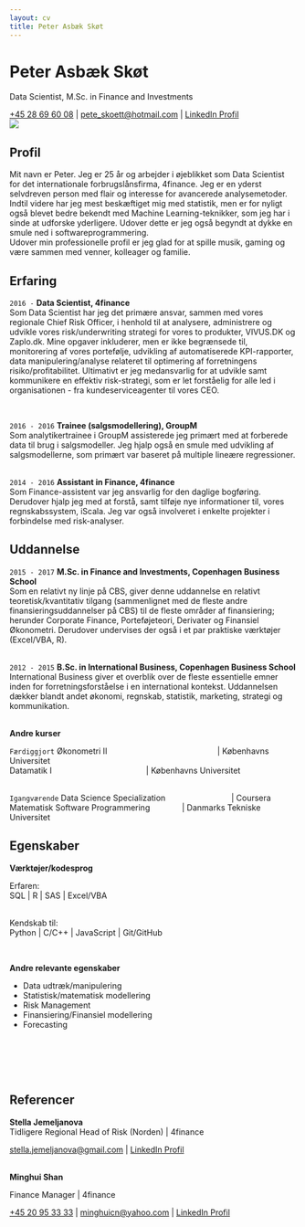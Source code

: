 ```yaml
---
layout: cv
title: Peter Asbæk Skøt
---
```

# Peter Asbæk Skøt
Data Scientist, M.Sc. in Finance and Investments


<div id="webaddress">
<a href="tel:004528696008">+45 28 69 60 08</a> |
<a href="mailto:pete_skoett@hotmail.com">pete_skoett@hotmail.com</a>
| <a href="https://www.linkedin.com/in/peter-sk%C3%B8t-942b8060/">LinkedIn Profil</a>
</div>


<img src="Skof.jpg">

## Profil
Mit navn er Peter. Jeg er 25 år og arbejder i øjeblikket som Data Scientist for det internationale forbrugslånsfirma, 4finance.
Jeg er en yderst selvdreven person med flair og interesse for avancerede analysemetoder. Indtil videre har jeg mest beskæftiget mig med statistik,
men er for nyligt også blevet bedre bekendt med Machine Learning-teknikker, som jeg har i sinde at udforske yderligere. Udover dette er jeg også begyndt at dykke en smule ned i softwareprogrammering. <br/>
Udover min professionelle profil er jeg glad for at spille musik, gaming og være sammen med venner, kolleager og familie.

## Erfaring

`2016 -`
__Data Scientist, 4finance__ <br/>
Som Data Scientist har jeg det primære ansvar, sammen med vores regionale Chief Risk Officer, i henhold til at analysere, administrere og udvikle vores risk/underwriting strategi
for vores to produkter, VIVUS.DK og Zaplo.dk.
Mine opgaver inkluderer, men er ikke begrænsede til, monitorering af vores portefølje, udvikling af automatiserede KPI-rapporter, data manipulering/analyse relateret til optimering af forretningens
risiko/profitabilitet. Ultimativt er jeg medansvarlig for at udvikle samt kommunikere en effektiv risk-strategi, som er let forståelig for alle led i organisationen - fra kundeserviceagenter til vores CEO.


<br/>

`2016 - 2016`
__Trainee (salgsmodellering), GroupM__<br/>
Som analytikertrainee i GroupM assisterede jeg primært med at forberede data til brug i salgsmodeller. Jeg hjalp også en smule med udvikling af salgsmodellerne, som primært var baseret på multiple lineære regressioner.
<br/><br/>

`2014 - 2016`
__Assistant in Finance, 4finance__<br/>
Som Finance-assistent var jeg ansvarlig for den daglige bogføring. Derudover hjalp jeg med at forstå, samt tilføje nye informationer til, vores regnskabssystem, iScala.
Jeg var også involveret i enkelte projekter i forbindelse med risk-analyser.


## Uddannelse
`2015 - 2017`
__M.Sc. in Finance and Investments, Copenhagen Business School__<br/>
Som en relativt ny linje på CBS, giver denne uddannelse en relativt teoretisk/kvantitativ tilgang (sammenlignet med de fleste andre finansieringsuddannelser på CBS) til de fleste områder af finansiering; herunder Corporate Finance, Porteføjeteori, Derivater og Finansiel Økonometri.
Derudover undervises der også i et par praktiske værktøjer (Excel/VBA, R).
<br/><br/>

`2012 - 2015`
__B.Sc. in International Business, Copenhagen Business School__<br/>
International Business giver et overblik over de fleste essentielle emner inden for forretningsforståelse i en international kontekst. Uddannelsen dækker blandt andet økonomi, regnskab, statistik, marketing, strategi og kommunikation.
<br/><br/>

__Andre kurser__

`Færdiggjort`
Økonometri II &nbsp;&nbsp;&nbsp;&nbsp;&nbsp;&nbsp;&nbsp;&nbsp;&nbsp;&nbsp;&nbsp;&nbsp;&nbsp;&nbsp;&nbsp;&nbsp;&nbsp;&nbsp;
&nbsp;&nbsp;&nbsp;&nbsp;&nbsp;&nbsp;&nbsp;&nbsp;&nbsp;&nbsp;&nbsp;&nbsp;&nbsp;&nbsp;&nbsp;&nbsp;&nbsp;&nbsp;
&nbsp;&nbsp;&nbsp;&nbsp;&nbsp;&nbsp;&nbsp;&nbsp;&nbsp; \| Københavns Universitet <br/>
Datamatik I&nbsp;&nbsp;&nbsp;&nbsp;&nbsp;&nbsp;&nbsp;&nbsp;&nbsp;&nbsp;&nbsp;&nbsp;&nbsp;&nbsp;&nbsp;&nbsp;&nbsp;&nbsp;&nbsp;&nbsp;&nbsp;&nbsp;&nbsp;&nbsp;&nbsp;&nbsp;
&nbsp;&nbsp;&nbsp;&nbsp;&nbsp;&nbsp;&nbsp;&nbsp;&nbsp;&nbsp;&nbsp;&nbsp;&thinsp;&thinsp;&thinsp; \| Københavns Universitet
<br/><br/>

`Igangværende`
Data Science Specialization &nbsp;&nbsp;&nbsp;&nbsp;&nbsp;&nbsp;&nbsp;&nbsp;&nbsp;&nbsp;&nbsp;&nbsp;&nbsp;&nbsp;&nbsp;&nbsp;&nbsp;&nbsp;&nbsp;&nbsp;&nbsp;&nbsp;&nbsp;
&nbsp;&nbsp;&#8202;&#8202;&#8202;&#8202; \| Coursera <br/>
Matematisk Software Programmering &nbsp;&nbsp;&nbsp;&nbsp;&nbsp;&nbsp;&nbsp;&nbsp;&nbsp;&nbsp;&thinsp;&thinsp;&thinsp;&thinsp;&thinsp;\| Danmarks Tekniske Universitet

## Egenskaber

__Værktøjer/kodesprog__


Erfaren: <br/>
SQL \| R \| SAS \| Excel/VBA
<br/><br/>

Kendskab til:
<br/> Python \| C/C++ \| JavaScript | Git/GitHub

<br/>

__Andre relevante egenskaber__

- Data udtræk/manipulering
- Statistisk/matematisk modellering
- Risk Management
- Finansiering/Finansiel modellering
- Forecasting

<br/>
<br/>
<br/>
<br/>
<!--__Spoken/written languages__-->

<!--Danish, English-->

## Referencer

__Stella Jemeljanova__ <br/>
Tidligere Regional Head of Risk (Norden) \| 4finance <br/>
<div id="webaddress">
<a href="mailto:stella.jemeljanova@gmail.com">stella.jemeljanova@gmail.com</a> |
<a href="https://www.linkedin.com/in/stella-jemeljanova-b4629580/">LinkedIn Profil</a>
<br/><br/>
</div>

__Minghui Shan__ <br/>

Finance Manager \| 4finance <br/>
<div id="webaddress">
<a href="tel:004520953333">+45 20 95 33 33</a> |
<a href="mailto:minghuicn@yahoo.com">minghuicn@yahoo.com</a> | <a href="https://www.linkedin.com/in/minghui-shan-717508b/">LinkedIn Profil</a>
</div>
